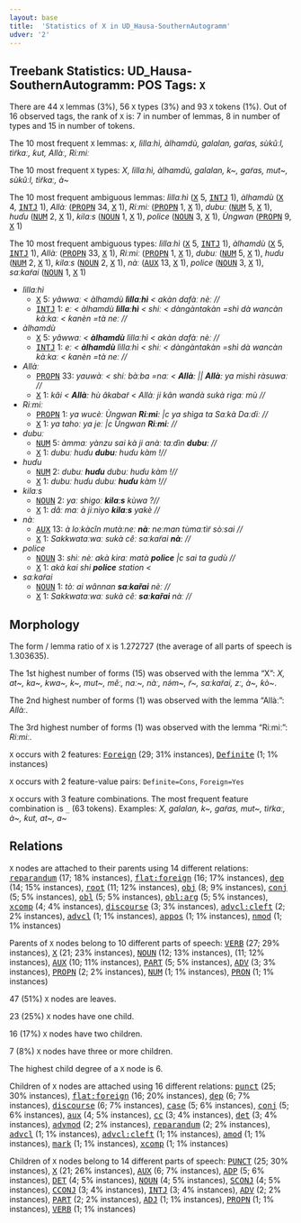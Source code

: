 ```yaml
---
layout: base
title:  'Statistics of X in UD_Hausa-SouthernAutogramm'
udver: '2'
---
```


## Treebank Statistics: UD_Hausa-SouthernAutogramm: POS Tags: `X`

There are 44 `X` lemmas (3%), 56 `X` types (3%) and 93 `X` tokens (1%).
Out of 16 observed tags, the rank of `X` is: 7 in number of lemmas, 8 in number of types and 15 in number of tokens.

The 10 most frequent `X` lemmas: <em>x, lìllaːhì, àlhamdù, galalan, gar̃as, sùkûːl, tìr̃kaː, ƙut, Allàː, Riːmiː</em>

The 10 most frequent `X` types:  <em>X, lìllaːhì, àlhamdù, galalan, k~, gar̃as, mut~, sùkûːl, tìr̃kaː, à~</em>

The 10 most frequent ambiguous lemmas: <em>lìllaːhì</em> (<tt><a href="ha_southernautogramm-pos-X.html">X</a></tt> 5, <tt><a href="ha_southernautogramm-pos-INTJ.html">INTJ</a></tt> 1), <em>àlhamdù</em> (<tt><a href="ha_southernautogramm-pos-X.html">X</a></tt> 4, <tt><a href="ha_southernautogramm-pos-INTJ.html">INTJ</a></tt> 1), <em>Allàː</em> (<tt><a href="ha_southernautogramm-pos-PROPN.html">PROPN</a></tt> 34, <tt><a href="ha_southernautogramm-pos-X.html">X</a></tt> 1), <em>Riːmiː</em> (<tt><a href="ha_southernautogramm-pos-PROPN.html">PROPN</a></tt> 1, <tt><a href="ha_southernautogramm-pos-X.html">X</a></tt> 1), <em>dubuː</em> (<tt><a href="ha_southernautogramm-pos-NUM.html">NUM</a></tt> 5, <tt><a href="ha_southernautogramm-pos-X.html">X</a></tt> 1), <em>huɗu</em> (<tt><a href="ha_southernautogramm-pos-NUM.html">NUM</a></tt> 2, <tt><a href="ha_southernautogramm-pos-X.html">X</a></tt> 1), <em>kilaːs</em> (<tt><a href="ha_southernautogramm-pos-NOUN.html">NOUN</a></tt> 1, <tt><a href="ha_southernautogramm-pos-X.html">X</a></tt> 1), <em>police</em> (<tt><a href="ha_southernautogramm-pos-NOUN.html">NOUN</a></tt> 3, <tt><a href="ha_southernautogramm-pos-X.html">X</a></tt> 1), <em>Ùngwan</em> (<tt><a href="ha_southernautogramm-pos-PROPN.html">PROPN</a></tt> 9, <tt><a href="ha_southernautogramm-pos-X.html">X</a></tt> 1)

The 10 most frequent ambiguous types:  <em>lìllaːhì</em> (<tt><a href="ha_southernautogramm-pos-X.html">X</a></tt> 5, <tt><a href="ha_southernautogramm-pos-INTJ.html">INTJ</a></tt> 1), <em>àlhamdù</em> (<tt><a href="ha_southernautogramm-pos-X.html">X</a></tt> 5, <tt><a href="ha_southernautogramm-pos-INTJ.html">INTJ</a></tt> 1), <em>Allàː</em> (<tt><a href="ha_southernautogramm-pos-PROPN.html">PROPN</a></tt> 33, <tt><a href="ha_southernautogramm-pos-X.html">X</a></tt> 1), <em>Riːmiː</em> (<tt><a href="ha_southernautogramm-pos-PROPN.html">PROPN</a></tt> 1, <tt><a href="ha_southernautogramm-pos-X.html">X</a></tt> 1), <em>dubuː</em> (<tt><a href="ha_southernautogramm-pos-NUM.html">NUM</a></tt> 5, <tt><a href="ha_southernautogramm-pos-X.html">X</a></tt> 1), <em>huɗu</em> (<tt><a href="ha_southernautogramm-pos-NUM.html">NUM</a></tt> 2, <tt><a href="ha_southernautogramm-pos-X.html">X</a></tt> 1), <em>kilaːs</em> (<tt><a href="ha_southernautogramm-pos-NOUN.html">NOUN</a></tt> 2, <tt><a href="ha_southernautogramm-pos-X.html">X</a></tt> 1), <em>nàː</em> (<tt><a href="ha_southernautogramm-pos-AUX.html">AUX</a></tt> 13, <tt><a href="ha_southernautogramm-pos-X.html">X</a></tt> 1), <em>police</em> (<tt><a href="ha_southernautogramm-pos-NOUN.html">NOUN</a></tt> 3, <tt><a href="ha_southernautogramm-pos-X.html">X</a></tt> 1), <em>saːkar̃ai</em> (<tt><a href="ha_southernautogramm-pos-NOUN.html">NOUN</a></tt> 1, <tt><a href="ha_southernautogramm-pos-X.html">X</a></tt> 1)


* <em>lìllaːhì</em>
  * <tt><a href="ha_southernautogramm-pos-X.html">X</a></tt> 5: <em>yâwwaː < àlhamdù <b>lìllaːhì</b> < akàn dafàː nèː //</em>
  * <tt><a href="ha_southernautogramm-pos-INTJ.html">INTJ</a></tt> 1: <em>eː < àlhamdù <b>lìllaːhì</b> < shiː < dàngàntakàn =shì dà wancàn kàːkaː < ƙanèn =tà neː //</em>
* <em>àlhamdù</em>
  * <tt><a href="ha_southernautogramm-pos-X.html">X</a></tt> 5: <em>yâwwaː < <b>àlhamdù</b> lìllaːhì < akàn dafàː nèː //</em>
  * <tt><a href="ha_southernautogramm-pos-INTJ.html">INTJ</a></tt> 1: <em>eː < <b>àlhamdù</b> lìllaːhì < shiː < dàngàntakàn =shì dà wancàn kàːkaː < ƙanèn =tà neː //</em>
* <em>Allàː</em>
  * <tt><a href="ha_southernautogramm-pos-PROPN.html">PROPN</a></tt> 33: <em>yauwàː < shiː bàːba =naː < <b>Allàː</b> || <b>Allàː</b> ya mishì ràsuwaː //</em>
  * <tt><a href="ha_southernautogramm-pos-X.html">X</a></tt> 1: <em>kâi < <b>Allàː</b> hù âkabar̃ < Allàː ji kân wandà sukà rigaː mù //</em>
* <em>Riːmiː</em>
  * <tt><a href="ha_southernautogramm-pos-PROPN.html">PROPN</a></tt> 1: <em>ya wucèː Ùngwan <b>Riːmiː</b> |c ya shìga ta Saːkà Daːɗiː //</em>
  * <tt><a href="ha_southernautogramm-pos-X.html">X</a></tt> 1: <em>ya tahoː ya jeː |c Ùngwan <b>Riːmiː</b> //</em>
* <em>dubuː</em>
  * <tt><a href="ha_southernautogramm-pos-NUM.html">NUM</a></tt> 5: <em>àmmaː yànzu sai kà ji anàː taːɗìn <b>dubuː</b> //</em>
  * <tt><a href="ha_southernautogramm-pos-X.html">X</a></tt> 1: <em>dubuː huɗu <b>dubuː</b> huɗu kàm !//</em>
* <em>huɗu</em>
  * <tt><a href="ha_southernautogramm-pos-NUM.html">NUM</a></tt> 2: <em>dubuː <b>huɗu</b> dubuː huɗu kàm !//</em>
  * <tt><a href="ha_southernautogramm-pos-X.html">X</a></tt> 1: <em>dubuː huɗu dubuː <b>huɗu</b> kàm !//</em>
* <em>kilaːs</em>
  * <tt><a href="ha_southernautogramm-pos-NOUN.html">NOUN</a></tt> 2: <em>yaː shigoː <b>kilaːs</b> kùwa ?//</em>
  * <tt><a href="ha_southernautogramm-pos-X.html">X</a></tt> 1: <em>dâː maː à jiːniyo <b>kilaːs</b> yakè //</em>
* <em>nàː</em>
  * <tt><a href="ha_southernautogramm-pos-AUX.html">AUX</a></tt> 13: <em>à loːkàcîn mutàːneː <b>nàː</b> neːman tùmaːtìr̃ sòːsai //</em>
  * <tt><a href="ha_southernautogramm-pos-X.html">X</a></tt> 1: <em>Sakkwataːwaː sukà cêː saːkar̃ai <b>nàː</b> //</em>
* <em>police</em>
  * <tt><a href="ha_southernautogramm-pos-NOUN.html">NOUN</a></tt> 3: <em>shiː nèː akà kiraː matà <b>police</b> |c sai ta gudù //</em>
  * <tt><a href="ha_southernautogramm-pos-X.html">X</a></tt> 1: <em>akà kai shi <b>police</b> station <</em>
* <em>saːkar̃ai</em>
  * <tt><a href="ha_southernautogramm-pos-NOUN.html">NOUN</a></tt> 1: <em>tòː ai wânnan <b>saːkar̃ai</b> nèː //</em>
  * <tt><a href="ha_southernautogramm-pos-X.html">X</a></tt> 1: <em>Sakkwataːwaː sukà cêː <b>saːkar̃ai</b> nàː //</em>

## Morphology

The form / lemma ratio of `X` is 1.272727 (the average of all parts of speech is 1.303635).

The 1st highest number of forms (15) was observed with the lemma “X”: <em>X, at~, ka~, kwa~, k~, mut~, měː, naː~, nàː, nə́m~, r̃~, saːkar̃ai, zː, à~, ƙò~</em>.

The 2nd highest number of forms (1) was observed with the lemma “Allàː”: <em>Allàː</em>.

The 3rd highest number of forms (1) was observed with the lemma “Riːmiː”: <em>Riːmiː</em>.

`X` occurs with 2 features: <tt><a href="ha_southernautogramm-feat-Foreign.html">Foreign</a></tt> (29; 31% instances), <tt><a href="ha_southernautogramm-feat-Definite.html">Definite</a></tt> (1; 1% instances)

`X` occurs with 2 feature-value pairs: `Definite=Cons`, `Foreign=Yes`

`X` occurs with 3 feature combinations.
The most frequent feature combination is `_` (63 tokens).
Examples: <em>X, galalan, k~, gar̃as, mut~, tìr̃kaː, à~, ƙut, at~, a~</em>


## Relations

`X` nodes are attached to their parents using 14 different relations: <tt><a href="ha_southernautogramm-dep-reparandum.html">reparandum</a></tt> (17; 18% instances), <tt><a href="ha_southernautogramm-dep-flat-foreign.html">flat:foreign</a></tt> (16; 17% instances), <tt><a href="ha_southernautogramm-dep-dep.html">dep</a></tt> (14; 15% instances), <tt><a href="ha_southernautogramm-dep-root.html">root</a></tt> (11; 12% instances), <tt><a href="ha_southernautogramm-dep-obj.html">obj</a></tt> (8; 9% instances), <tt><a href="ha_southernautogramm-dep-conj.html">conj</a></tt> (5; 5% instances), <tt><a href="ha_southernautogramm-dep-obl.html">obl</a></tt> (5; 5% instances), <tt><a href="ha_southernautogramm-dep-obl-arg.html">obl:arg</a></tt> (5; 5% instances), <tt><a href="ha_southernautogramm-dep-xcomp.html">xcomp</a></tt> (4; 4% instances), <tt><a href="ha_southernautogramm-dep-discourse.html">discourse</a></tt> (3; 3% instances), <tt><a href="ha_southernautogramm-dep-advcl-cleft.html">advcl:cleft</a></tt> (2; 2% instances), <tt><a href="ha_southernautogramm-dep-advcl.html">advcl</a></tt> (1; 1% instances), <tt><a href="ha_southernautogramm-dep-appos.html">appos</a></tt> (1; 1% instances), <tt><a href="ha_southernautogramm-dep-nmod.html">nmod</a></tt> (1; 1% instances)

Parents of `X` nodes belong to 10 different parts of speech: <tt><a href="ha_southernautogramm-pos-VERB.html">VERB</a></tt> (27; 29% instances), <tt><a href="ha_southernautogramm-pos-X.html">X</a></tt> (21; 23% instances), <tt><a href="ha_southernautogramm-pos-NOUN.html">NOUN</a></tt> (12; 13% instances),  (11; 12% instances), <tt><a href="ha_southernautogramm-pos-AUX.html">AUX</a></tt> (10; 11% instances), <tt><a href="ha_southernautogramm-pos-PART.html">PART</a></tt> (5; 5% instances), <tt><a href="ha_southernautogramm-pos-ADV.html">ADV</a></tt> (3; 3% instances), <tt><a href="ha_southernautogramm-pos-PROPN.html">PROPN</a></tt> (2; 2% instances), <tt><a href="ha_southernautogramm-pos-NUM.html">NUM</a></tt> (1; 1% instances), <tt><a href="ha_southernautogramm-pos-PRON.html">PRON</a></tt> (1; 1% instances)

47 (51%) `X` nodes are leaves.

23 (25%) `X` nodes have one child.

16 (17%) `X` nodes have two children.

7 (8%) `X` nodes have three or more children.

The highest child degree of a `X` node is 6.

Children of `X` nodes are attached using 16 different relations: <tt><a href="ha_southernautogramm-dep-punct.html">punct</a></tt> (25; 30% instances), <tt><a href="ha_southernautogramm-dep-flat-foreign.html">flat:foreign</a></tt> (16; 20% instances), <tt><a href="ha_southernautogramm-dep-dep.html">dep</a></tt> (6; 7% instances), <tt><a href="ha_southernautogramm-dep-discourse.html">discourse</a></tt> (6; 7% instances), <tt><a href="ha_southernautogramm-dep-case.html">case</a></tt> (5; 6% instances), <tt><a href="ha_southernautogramm-dep-conj.html">conj</a></tt> (5; 6% instances), <tt><a href="ha_southernautogramm-dep-aux.html">aux</a></tt> (4; 5% instances), <tt><a href="ha_southernautogramm-dep-cc.html">cc</a></tt> (3; 4% instances), <tt><a href="ha_southernautogramm-dep-det.html">det</a></tt> (3; 4% instances), <tt><a href="ha_southernautogramm-dep-advmod.html">advmod</a></tt> (2; 2% instances), <tt><a href="ha_southernautogramm-dep-reparandum.html">reparandum</a></tt> (2; 2% instances), <tt><a href="ha_southernautogramm-dep-advcl.html">advcl</a></tt> (1; 1% instances), <tt><a href="ha_southernautogramm-dep-advcl-cleft.html">advcl:cleft</a></tt> (1; 1% instances), <tt><a href="ha_southernautogramm-dep-amod.html">amod</a></tt> (1; 1% instances), <tt><a href="ha_southernautogramm-dep-mark.html">mark</a></tt> (1; 1% instances), <tt><a href="ha_southernautogramm-dep-xcomp.html">xcomp</a></tt> (1; 1% instances)

Children of `X` nodes belong to 14 different parts of speech: <tt><a href="ha_southernautogramm-pos-PUNCT.html">PUNCT</a></tt> (25; 30% instances), <tt><a href="ha_southernautogramm-pos-X.html">X</a></tt> (21; 26% instances), <tt><a href="ha_southernautogramm-pos-AUX.html">AUX</a></tt> (6; 7% instances), <tt><a href="ha_southernautogramm-pos-ADP.html">ADP</a></tt> (5; 6% instances), <tt><a href="ha_southernautogramm-pos-DET.html">DET</a></tt> (4; 5% instances), <tt><a href="ha_southernautogramm-pos-NOUN.html">NOUN</a></tt> (4; 5% instances), <tt><a href="ha_southernautogramm-pos-SCONJ.html">SCONJ</a></tt> (4; 5% instances), <tt><a href="ha_southernautogramm-pos-CCONJ.html">CCONJ</a></tt> (3; 4% instances), <tt><a href="ha_southernautogramm-pos-INTJ.html">INTJ</a></tt> (3; 4% instances), <tt><a href="ha_southernautogramm-pos-ADV.html">ADV</a></tt> (2; 2% instances), <tt><a href="ha_southernautogramm-pos-PART.html">PART</a></tt> (2; 2% instances), <tt><a href="ha_southernautogramm-pos-ADJ.html">ADJ</a></tt> (1; 1% instances), <tt><a href="ha_southernautogramm-pos-PROPN.html">PROPN</a></tt> (1; 1% instances), <tt><a href="ha_southernautogramm-pos-VERB.html">VERB</a></tt> (1; 1% instances)

